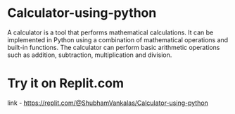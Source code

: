 # Calculator-using-python

A calculator is a tool that performs mathematical calculations.
It can be implemented in Python using a combination of mathematical operations and built-in functions.
The calculator can perform basic arithmetic operations such as addition, subtraction, multiplication and division.

# Try it on Replit.com

link - https://replit.com/@ShubhamVankalas/Calculator-using-python
